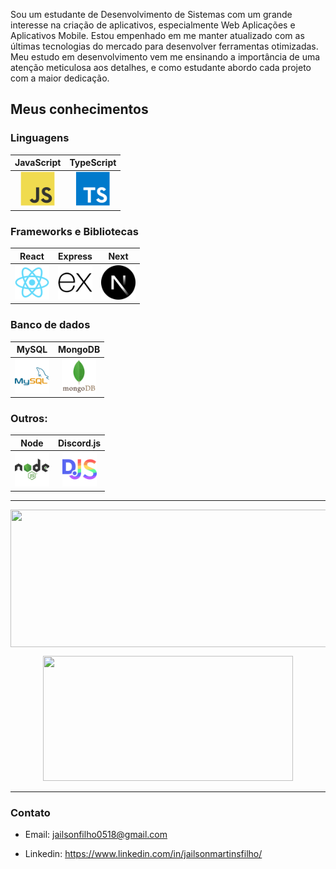 <p align="left">Sou um estudante de Desenvolvimento de Sistemas com um grande interesse na criação de aplicativos, especialmente Web Aplicações e Aplicativos Mobile. 
Estou empenhado em me manter atualizado com as últimas tecnologias do mercado para desenvolver ferramentas otimizadas. 
Meu estudo em desenvolvimento vem me ensinando a importância de uma atenção meticulosa aos detalhes, e como estudante abordo cada projeto com a maior dedicação. 
</p>

## Meus conhecimentos
<div>

### Linguagens
| JavaScript | TypeScript | 
|:----------:|:----------:|
|<img src="https://github.com/devicons/devicon/blob/master/icons/javascript/javascript-original.svg" title="JavaScript" alt="JavaScript" width="55" height="55"/>|<img src="https://github.com/devicons/devicon/blob/master/icons/typescript/typescript-plain.svg" title="TypeScript" alt="TypeScript" width="55" height="55"/>|

### Frameworks e Bibliotecas
| React | Express | Next |
|:----------:|:----------:|:----------:|
|<img src="https://github.com/devicons/devicon/blob/master/icons/react/react-original.svg" title="React"  alt="React" width="55" height="55"/>|<img src="https://github.com/devicons/devicon/blob/master/icons/express/express-original.svg" title="Express"  alt="Express" width="55" height="55"/>|<img src="https://github.com/devicons/devicon/blob/master/icons/nextjs/nextjs-original.svg" title="Next"  alt="Next" width="55" height="55"/>|

### Banco de dados
| MySQL | MongoDB | 
|:------------:|:------------:|
|<img src="https://github.com/devicons/devicon/blob/master/icons/mysql/mysql-original-wordmark.svg" title="MySQL" alt="MySQL" width="55" height="55"/>|<img src="https://github.com/devicons/devicon/blob/master/icons/mongodb/mongodb-original-wordmark.svg" title="MongoDB" alt="MongoDB" width="55" height="55"/>|


### Outros:

| Node | Discord.js |
|:----------:|:----------:|
|<img src="https://github.com/devicons/devicon/blob/master/icons/nodejs/nodejs-original-wordmark.svg" title="Node" alt="NodeJS" width="55" height="55"/>|<img src="https://github.com/devicons/devicon/blob/master/icons/discordjs/discordjs-original.svg" title="Discord.js" alt="Discord.js" width="55" height="55"/>|

</div>

---
<p align="center">
  <img width="800" height="220" align="center" src="https://streak-stats.demolab.com?user=jailsonmartinsfilho&theme=midnight-purple&hide_border=true&border_radius=5&card_width=800">
</p>
<p align="center">
  <img width="400" height="200" src="https://github-readme-stats.vercel.app/api/top-langs/?username=jailsonmartinsfilho&hide_border=true&size_weight=0.15&count_weight=0.5&layout=compact&theme=midnight-purple">
</p>

---

<p>
    <h3>Contato</h3>
    <ul>
        <li>Email: <a href="https://mail.google.com/mail/u/0/">jailsonfilho0518@gmail.com</a></li>
    </ul>
    <ul>
        <li>Linkedin: <a href="https://www.linkedin.com/in/jailsonmartinsfilho/">https://www.linkedin.com/in/jailsonmartinsfilho/</a></li>
    </ul>
</p>
